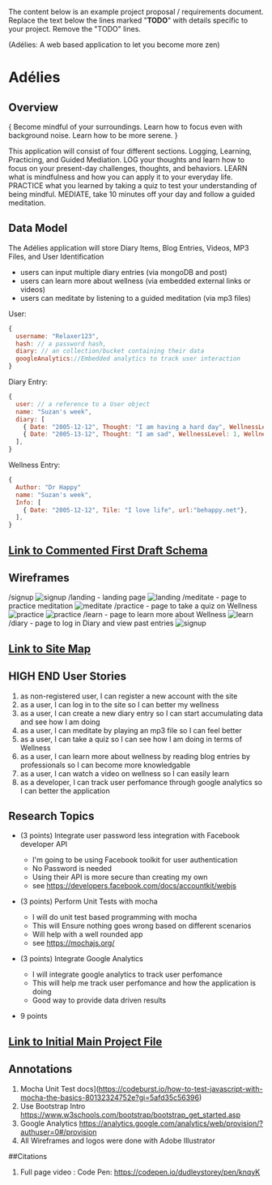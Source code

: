 The content below is an example project proposal / requirements document. Replace the text below the lines marked "__TODO__" with details specific to your project. Remove the "TODO" lines.

(Adélies: A web based application to let you become more zen)

# Adélies

## Overview
{ Become mindful of your surroundings. Learn how to focus even with background noise. Learn how to be more serene. }

This application will consist of four different sections. Logging, Learning, Practicing, and Guided Mediation.  LOG your thoughts and learn how to focus on your present-day challenges, thoughts, and behaviors. LEARN what is mindfulness and how you can apply it to your everyday life. PRACTICE what you learned by taking a quiz to test your understanding of being mindful. MEDIATE, take 10 minutes off your day and follow a guided meditation.


## Data Model

The Adélies application will store Diary Items, Blog Entries, Videos, MP3 Files, and User Identification

* users can input multiple diary entries (via mongoDB and post)
* users can learn more about wellness (via embedded external links or videos)
* users can meditate by listening to a guided meditation (via mp3 files)


User:

```javascript
{
  username: "Relaxer123",
  hash: // a password hash,
  diary: // an collection/bucket containing their data
  googleAnalytics://Embedded analytics to track user interaction
}
```

Diary Entry:

```javascript
{
  user: // a reference to a User object
  name: "Suzan's week",
  diary: [
    { Date: "2005-12-12", Thought: "I am having a hard day", WellnessLevel: 3, Wellnessmethod: "meditation", Wellnesslvelafter:7},
    { Date: "2005-13-12", Thought: "I am sad", WellnessLevel: 1, Wellnessmethod: "Reading, Music", Wellnesslvelafter: 4},    
  ],
}
```

Wellness Entry:

```javascript
{
  Author: "Dr Happy"
  name: "Suzan's week",
  Info: [
    { Date: "2005-12-12", Tile: "I love life", url:"behappy.net"},
  ],
}
```

## [Link to Commented First Draft Schema](https://github.com/nyu-csci-ua-0480-001-003-fall-2018/Rachelnarios-final-project/blob/master/src/db.js)


## Wireframes
/signup
![signup](documentation/sign.png)
/landing - landing page
![landing](documentation/land.png)
/meditate - page to practice meditation
![meditate](documentation/guided.png)
/practice - page to take a quiz on Wellness
![practice](documentation/quiz.png)
![practice](documentation/quizsamp.png)
/learn - page to learn more about Wellness
![learn](documentation/llearn.png)
/diary - page to log in Diary and view past entries
![signup](documentation/log.png)

## [Link to Site Map](https://github.com/nyu-csci-ua-0480-001-003-fall-2018/Rachelnarios-final-project/blob/master/documentation/site.png)



## HIGH END User Stories

1. as non-registered user, I can register a new account with the site
2. as a user, I can log in to the site so I can better my wellness
3. as a user, I can create a new diary entry so I can start accumulating data and see how I am doing
4. as a user, I can meditate by playing an mp3 file so I can feel better
5. as a user, I can take a quiz so I can see how I am doing in terms of Wellness
6. as a user, I can learn more about wellness by reading blog entries by professionals so I can become more knowledgable
7. as a user, I can watch a video on wellness so I can easily learn
8. as a developer, I can track user perfomance through google analytics so I can better the application

## Research Topics

* (3 points) Integrate user password less integration with Facebook developer API
    * I'm going to be using Facebook toolkit for user authentication
    * No Password is needed
    * Using their API is more secure than creating my own
    * see https://developers.facebook.com/docs/accountkit/webjs

* (3 points) Perform Unit Tests with mocha
    * I will do unit test based programming with mocha
    * This will Ensure nothing goes wrong based on different scenarios
    * Will help with a well rounded app
    * see https://mochajs.org/

* (3 points) Integrate Google Analytics
    * I will integrate google analytics to track user perfomance
    * This will help me track user perfomance and how the application is doing
    * Good way to provide data driven results

* 9 points


## [Link to Initial Main Project File](https://github.com/nyu-csci-ua-0480-001-003-fall-2018/Rachelnarios-final-project/blob/master/src/app.js)


## Annotations

1. Mocha Unit Test docs](https://codeburst.io/how-to-test-javascript-with-mocha-the-basics-80132324752e?gi=5afd35c56396)
2. Use Bootstrap Intro https://www.w3schools.com/bootstrap/bootstrap_get_started.asp
3. Google Analytics https://analytics.google.com/analytics/web/provision/?authuser=0#/provision
4. All Wireframes and logos were done with Adobe Illustrator

##Citations
1. Full page video : Code Pen: https://codepen.io/dudleystorey/pen/knqyK
